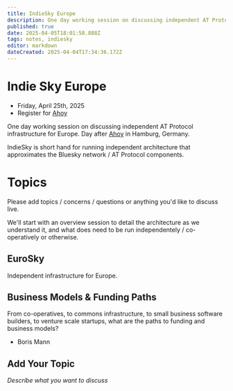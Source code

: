 ```yaml
---
title: IndieSky Europe
description: One day working session on discussing independent AT Protocol infrastructure for Europe
published: true
date: 2025-04-05T18:01:58.888Z
tags: notes, indiesky
editor: markdown
dateCreated: 2025-04-04T17:34:36.172Z
---
```


# Indie Sky Europe

* Friday, April 25th, 2025
* Register for [Ahoy](https://ahoy.eu)

One day working session on discussing independent AT Protocol infrastructure for Europe. Day after [Ahoy](https://ahoy.eu) in Hamburg, Germany.

IndieSky is short hand for running independent architecture that approximates the Bluesky network / AT Protocol components.

# Topics

Please add topics / concerns / questions or anything you'd like to discuss live.

We'll start with an overview session to detail the architecture as we understand it, and what does need to be run independentely / co-operatively or otherwise.

## EuroSky

Independent infrastructure for Europe.

## Business Models & Funding Paths

From co-operatives, to commons infrastructure, to small business software builders, to venture scale startups, what are the paths to funding and business models?

* Boris Mann

## Add Your Topic

*Describe what you want to discuss*



